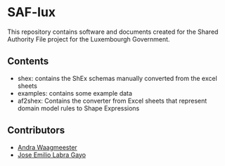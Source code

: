 # SAF-lux

This repository contains software and documents created for the Shared Authority File project for the Luxembourgh Government.

## Contents

- shex: contains the ShEx schemas manually converted from the excel sheets
- examples: contains some example data
- af2shex: Contains the converter from Excel sheets that represent domain model rules to Shape Expressions

## Contributors

- [Andra Waagmeester](https://github.com/andrawaag)
- [Jose Emilio Labra Gayo](http://labra.weso.es)




